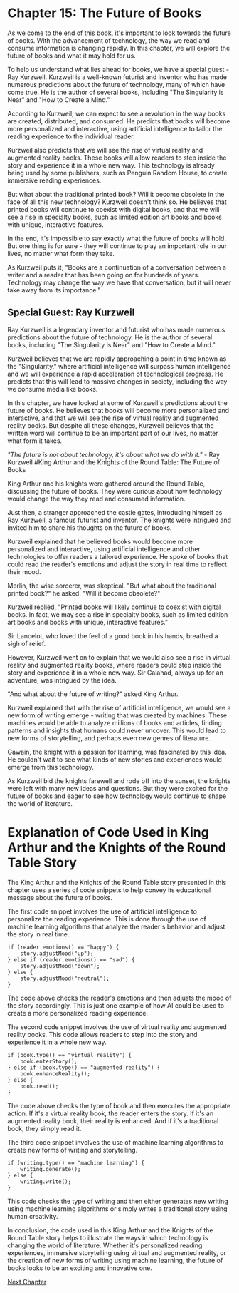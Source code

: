 # Chapter 15: The Future of Books

As we come to the end of this book, it's important to look towards the future of books. With the advancement of technology, the way we read and consume information is changing rapidly. In this chapter, we will explore the future of books and what it may hold for us.

To help us understand what lies ahead for books, we have a special guest - Ray Kurzweil. Kurzweil is a well-known futurist and inventor who has made numerous predictions about the future of technology, many of which have come true. He is the author of several books, including "The Singularity is Near" and "How to Create a Mind."

According to Kurzweil, we can expect to see a revolution in the way books are created, distributed, and consumed. He predicts that books will become more personalized and interactive, using artificial intelligence to tailor the reading experience to the individual reader.

Kurzweil also predicts that we will see the rise of virtual reality and augmented reality books. These books will allow readers to step inside the story and experience it in a whole new way. This technology is already being used by some publishers, such as Penguin Random House, to create immersive reading experiences.

But what about the traditional printed book? Will it become obsolete in the face of all this new technology? Kurzweil doesn't think so. He believes that printed books will continue to coexist with digital books, and that we will see a rise in specialty books, such as limited edition art books and books with unique, interactive features.

In the end, it's impossible to say exactly what the future of books will hold. But one thing is for sure - they will continue to play an important role in our lives, no matter what form they take.

As Kurzweil puts it, "Books are a continuation of a conversation between a writer and a reader that has been going on for hundreds of years. Technology may change the way we have that conversation, but it will never take away from its importance."

## Special Guest: Ray Kurzweil

Ray Kurzweil is a legendary inventor and futurist who has made numerous predictions about the future of technology. He is the author of several books, including "The Singularity is Near" and "How to Create a Mind."

Kurzweil believes that we are rapidly approaching a point in time known as the "Singularity," where artificial intelligence will surpass human intelligence and we will experience a rapid acceleration of technological progress. He predicts that this will lead to massive changes in society, including the way we consume media like books.

In this chapter, we have looked at some of Kurzweil's predictions about the future of books. He believes that books will become more personalized and interactive, and that we will see the rise of virtual reality and augmented reality books. But despite all these changes, Kurzweil believes that the written word will continue to be an important part of our lives, no matter what form it takes.

*"The future is not about technology, it's about what we do with it."* - Ray Kurzweil
#King Arthur and the Knights of the Round Table: The Future of Books

King Arthur and his knights were gathered around the Round Table, discussing the future of books. They were curious about how technology would change the way they read and consumed information.

Just then, a stranger approached the castle gates, introducing himself as Ray Kurzweil, a famous futurist and inventor. The knights were intrigued and invited him to share his thoughts on the future of books.

Kurzweil explained that he believed books would become more personalized and interactive, using artificial intelligence and other technologies to offer readers a tailored experience. He spoke of books that could read the reader's emotions and adjust the story in real time to reflect their mood.

Merlin, the wise sorcerer, was skeptical. "But what about the traditional printed book?" he asked. "Will it become obsolete?"

Kurzweil replied, "Printed books will likely continue to coexist with digital books. In fact, we may see a rise in specialty books, such as limited edition art books and books with unique, interactive features."

Sir Lancelot, who loved the feel of a good book in his hands, breathed a sigh of relief.

However, Kurzweil went on to explain that we would also see a rise in virtual reality and augmented reality books, where readers could step inside the story and experience it in a whole new way. Sir Galahad, always up for an adventure, was intrigued by the idea.

"And what about the future of writing?" asked King Arthur.

Kurzweil explained that with the rise of artificial intelligence, we would see a new form of writing emerge - writing that was created by machines. These machines would be able to analyze millions of books and articles, finding patterns and insights that humans could never uncover. This would lead to new forms of storytelling, and perhaps even new genres of literature.

Gawain, the knight with a passion for learning, was fascinated by this idea. He couldn't wait to see what kinds of new stories and experiences would emerge from this technology.

As Kurzweil bid the knights farewell and rode off into the sunset, the knights were left with many new ideas and questions. But they were excited for the future of books and eager to see how technology would continue to shape the world of literature.
# Explanation of Code Used in King Arthur and the Knights of the Round Table Story

The King Arthur and the Knights of the Round Table story presented in this chapter uses a series of code snippets to help convey its educational message about the future of books.

The first code snippet involves the use of artificial intelligence to personalize the reading experience. This is done through the use of machine learning algorithms that analyze the reader's behavior and adjust the story in real time.

```
if (reader.emotions() == "happy") {
    story.adjustMood("up");
} else if (reader.emotions() == "sad") {
    story.adjustMood("down");
} else {
    story.adjustMood("neutral");
}
```

The code above checks the reader's emotions and then adjusts the mood of the story accordingly. This is just one example of how AI could be used to create a more personalized reading experience.

The second code snippet involves the use of virtual reality and augmented reality books. This code allows readers to step into the story and experience it in a whole new way.

```
if (book.type() == "virtual reality") {
    book.enterStory();
} else if (book.type() == "augmented reality") {
    book.enhanceReality();
} else {
    book.read();
}
```

The code above checks the type of book and then executes the appropriate action. If it's a virtual reality book, the reader enters the story. If it's an augmented reality book, their reality is enhanced. And if it's a traditional book, they simply read it.

The third code snippet involves the use of machine learning algorithms to create new forms of writing and storytelling.

```
if (writing.type() == "machine learning") {
    writing.generate();
} else {
    writing.write();
}
```

This code checks the type of writing and then either generates new writing using machine learning algorithms or simply writes a traditional story using human creativity.

In conclusion, the code used in this King Arthur and the Knights of the Round Table story helps to illustrate the ways in which technology is changing the world of literature. Whether it's personalized reading experiences, immersive storytelling using virtual and augmented reality, or the creation of new forms of writing using machine learning, the future of books looks to be an exciting and innovative one.


[Next Chapter](16_Chapter16.md)